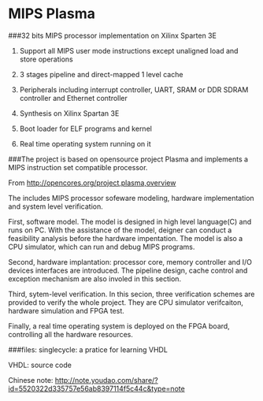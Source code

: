 MIPS Plasma
=====================================

###32 bits MIPS processor  implementation on Xilinx Sparten 3E

1. Support all MIPS user mode instructions except unaligned load and store operations

2. 3 stages pipeline and direct-mapped 1 level cache

3. Peripherals including interrupt controller, UART, SRAM or DDR SDRAM controller and Ethernet controller 

4. Synthesis on Xilinx Spartan 3E

5. Boot loader for ELF programs and kernel

6. Real time operating system running on it


###The project is based on opensource project Plasma and implements a MIPS instruction set compatible processor.

From http://opencores.org/project,plasma,overview

The includes MIPS processor sofeware modeling, hardware implementation and system level verification.

First, software model. The model is designed in high level language(C) and runs on PC. With the assistance of the model, deigner can conduct a feasibility analysis before the hardware impentation. The model is also a CPU simulator, which can run and debug MIPS programs. 

Second, hardware implantation: processor core, memory controller and I/O devices interfaces are introduced. The pipeline design, cache control and exception mechanism are also involed in this section.    

Third, sytem-level verification. In this secion, three verification schemes are provided to verify the whole project. They are CPU simulator verifcaiton, hardware simulation and FPGA test. 

Finally, a real time operating system is deployed on the FPGA board, controlling all the hardware resources.

###files:
singlecycle: a pratice for learning VHDL

VHDL: source code

Chinese note: http://note.youdao.com/share/?id=5520322d335757e56ab8397114f5c44c&type=note
